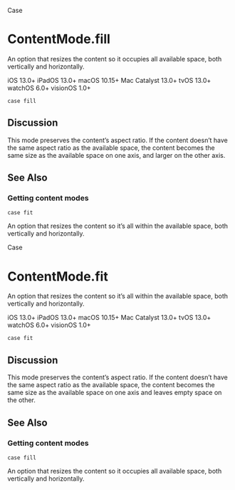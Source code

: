 Case

# ContentMode.fill

An option that resizes the content so it occupies all available space, both
vertically and horizontally.

iOS 13.0+  iPadOS 13.0+  macOS 10.15+  Mac Catalyst 13.0+  tvOS 13.0+  watchOS
6.0+  visionOS 1.0+

    
    
    case fill

## Discussion

This mode preserves the content’s aspect ratio. If the content doesn’t have
the same aspect ratio as the available space, the content becomes the same
size as the available space on one axis, and larger on the other axis.

## See Also

### Getting content modes

`case fit`

An option that resizes the content so it’s all within the available space,
both vertically and horizontally.

Case

# ContentMode.fit

An option that resizes the content so it’s all within the available space,
both vertically and horizontally.

iOS 13.0+  iPadOS 13.0+  macOS 10.15+  Mac Catalyst 13.0+  tvOS 13.0+  watchOS
6.0+  visionOS 1.0+

    
    
    case fit

## Discussion

This mode preserves the content’s aspect ratio. If the content doesn’t have
the same aspect ratio as the available space, the content becomes the same
size as the available space on one axis and leaves empty space on the other.

## See Also

### Getting content modes

`case fill`

An option that resizes the content so it occupies all available space, both
vertically and horizontally.

